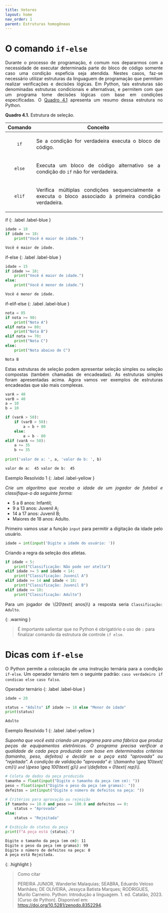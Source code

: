 ```yaml
---
title: Vetores
layout: home
nav_order: 1
parent: Estruturas homogêneas
---
```


<!--Don't delete this script-->
<script src = "https://polyfill.io/v3/polyfill.min.js?features=es6"></script>
<script id = "MathJax-script" async src="https://cdn.jsdelivr.net/npm/mathjax@3/es5/tex-mml-chtml.js"></script>
<!--Don't delete this script-->

<h1>O comando <code>if-else</code></h1>

<p align = "justify">
Durante o processo de programação, é comum nos depararmos com a necessidade de executar determinada parte do bloco de código somente caso uma condição espeficia seja atendida. Nestes casos, faz-se necessário utilizar estruturas da linguaguem de programação que permitam realizar verificações e decisões lógicas. Em Python, tais estruturas são denominadas estruturas condicionais e alternativas, e permitem com que um programa tome decisões lógicas com base em condições especificadas. O <a href = "#qua41">Quadro 4.1</a> apresenta um resumo dessa estrutura no Python.
</p>

<p align = "justify" id = "qua41"><b>Quadro 4.1.</b> Estrutura de seleção.</p>
<table>
<thead>
  <tr>
    <th>Comando</th>
    <th>Conceito</th>
  </tr>
</thead>
<tbody>
  <tr>
    <td><center><code>if</code></center></td>
    <td><p align = "justify">Se a condição for verdadeira executa o bloco de código.</p></td>
  </tr>
  <tr>
    <td><center><code>else</code></center></td>
    <td><p align = "justify">Executa um bloco de código alternativo se a condição do <code>if</code> não for verdadeira.</p></td>
  </tr>
  <tr>
    <td><center><code>elif</code></center></td>
    <td><p align = "justify">Verifica múltiplas condições sequencialmente e executa o bloco associado à primeira condição verdadeira.</p></td>
  </tr>
</tbody>
</table>

if
{: .label .label-blue }

```python
idade = 18
if idade >= 18:
    print("Você é maior de idade.")
```
```cmd
Você é maior de idade.
```

if-else
{: .label .label-blue }

```python
idade = 15
if idade >= 18:
    print("Você é maior de idade.")
else:
    print("Você é menor de idade.")
```
```cmd
Você é menor de idade.
```

if-elif-else
{: .label .label-blue }

```python
nota = 85
if nota >= 90:
    print("Nota A")
elif nota >= 80:
    print("Nota B")
elif nota >= 70:
    print("Nota C")
else:
    print("Nota abaixo de C")
```
```cmd
Nota B
```

<p align = "justify">
Estas estruturas de seleção podem apresentar seleção simples ou seleção compostas (também chamadas de encadeadas). As estruturas simples foram apresentadas acima. Agora vamos ver exemplos de estruturas encadeadas que são mais complexas.
</p>

```python
varA = 40
varB = 40
a = 10
b = 10

if (varA > 50):
    if (varB > 50):
        a = b + 80 
    else:
        a = b - 80
elif (varA <= 50):
    a += 35
    b += 35
    
print('valor de a: ', a, 'valor de b: ', b)
```
```cmd
valor de a:  45 valor de b:  45
```


Exemplo Resolvido 1
{: .label .label-yellow }

<p align = "justify">
    <i>
    Crie um algoritmo que receba a idade de um jogador de futebol e classifique-o da seguinte forma:
    </i>
</p>

<ul>
  <li>5 a 8 anos: Infantil;</li>
  <li>9 a 13 anos: Juvenil A;</li>
  <li>14 a 17 anos: Juvenil B;</li>
  <li>Maiores de 18 anos: Adulto.</li>
</ul>

<p align = "justify">
Primeiro vamos usar a função <code>input</code> para permitir a digitação da idade pelo usuário.
</p>

```python
idade = int(input('Digite a idade do usuário: '))
```
<p align = "justify">
Criando a regra da seleção dos atletas.
</p>

```python
if idade < 5:
    print("Classificação: Não pode ser atelta")
elif idade >= 5 and idade < 14: 
    print("Classificação: Juvenil A")
elif idade >= 14 and idade < 18: 
    print("Classificação: Juvenil B")
elif idade >= 18: 
    print("Classificação: Adulto")
```

<p align = "justify">
Para um jogador de \(20\text{ anos}\) a resposta seria <code>Classificação: Adulto</code>.
</p>

{: .warning }
> É importante salientar que no Python é obrigatório o uso de `:` para finalizar comando da estrutura de controle `if else`. 


<h1>Dicas com <code>if-else</code></h1>

<p align = "justify">
O Python permite a colocação de uma instrução ternária para a condição <code>if-else</code>. Um operador ternário tem o seguinte padrão: <code>caso verdadeiro if condicao else caso falso</code>.
</p>

Operador ternário
{: .label .label-blue }

```python
idade = 20

status = "Adulto" if idade >= 18 else "Menor de idade"
print(status)
```
```cmd
Adulto
```

Exemplo Resolvido 1
{: .label .label-yellow }

<p align = "justify">
    <i>
    Suponha que você está criando um programa para uma fábrica que produz peças de equipamentos eletrônicos. O programa precisa verificar a qualidade de cada peça produzida com base em determinados critérios (tamanho, peso, defeitos) e decidir se a peça está "aprovada" ou "rejeitada". A condição de validação "aprovada" é: \(tamanho \geq 10\text{ cm}\) <code>and</code> \(peso \geq 100\text{ g}\) <code>and</code> \(defeitos = 0\text{ rep}\).
    </i>
</p>

```python
# Coleta de dados da peça produzida
tamanho = float(input("Digite o tamanho da peça (em cm): "))
peso = float(input("Digite o peso da peça (em gramas): "))
defeitos = int(input("Digite o número de defeitos na peça: "))

# Critérios para aprovação ou rejeição
if tamanho >= 10.0 and peso >= 100.0 and defeitos == 0:
    status = "Aprovada"
else:
    status = "Rejeitada"

# Exibição do status da peça
print(f"A peça está {status}.")
```
```cmd
Digite o tamanho da peça (em cm): 11
Digite o peso da peça (em gramas): 99
Digite o número de defeitos na peça: 0
A peça está Rejeitada.
```
{: .highlight }
> Como citar
> 
> PEREIRA JUNIOR, Wanderlei Malaquias; SEABRA, Eduardo Veloso Manhães; DE OLIVEIRA, Jessyca Batista Marques; RODRIGUES, Murilo Carneiro. Python: Introdução a linguagem. 1. ed. Catalão, 2023. (Curso de Python). Disponível em: <https://doi.org/10.5281/zenodo.8352294>.